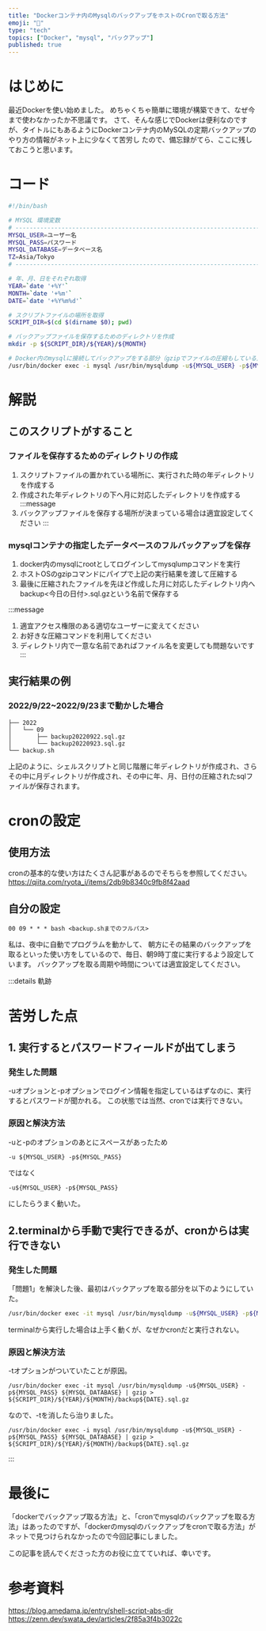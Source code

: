 ```yaml
---
title: "Dockerコンテナ内のMysqlのバックアップをホストのCronで取る方法"
emoji: "🐳"
type: "tech"
topics: ["Docker", "mysql", "バックアップ"]
published: true
---
```


# はじめに

<!-- textlint-disable -->

最近Dockerを使い始めました。
めちゃくちゃ簡単に環境が構築できて、なぜ今まで使わなかったか不思議です。
さて、そんな感じでDockerは便利なのですが、タイトルにもあるようにDockerコンテナ内のMySQLの定期バックアップのやり方の情報がネット上に少なくて苦労し
たので、備忘録がてら、ここに残しておこうと思います。

<!-- textlint-enable -->

# コード

```bash:backup.sh
#!/bin/bash

# MYSQL 環境変数
# ---------------------------------------------------------------------------------
MYSQL_USER=ユーザー名
MYSQL_PASS=パスワード
MYSQL_DATABASE=データベース名
TZ=Asia/Tokyo
# ---------------------------------------------------------------------------------

# 年、月、日をそれぞれ取得
YEAR=`date '+%Y'`
MONTH=`date '+%m'`
DATE=`date '+%Y%m%d'`

# スクリプトファイルの場所を取得
SCRIPT_DIR=$(cd $(dirname $0); pwd)

# バックアップファイルを保存するためのディレクトリを作成
mkdir -p ${SCRIPT_DIR}/${YEAR}/${MONTH}

# Docker内のmysqlに接続してバックアップをする部分（gzipでファイルの圧縮もしている）
/usr/bin/docker exec -i mysql /usr/bin/mysqldump -u${MYSQL_USER} -p${MYSQL_PASS} ${MYSQL_DATABASE} | gzip > ${SCRIPT_DIR}/${YEAR}/${MONTH}/backup${DATE}.sql.gz
```

# 解説

## このスクリプトがすること

### ファイルを保存するためのディレクトリの作成

1. スクリプトファイルの置かれている場所に、実行された時の年ディレクトリを作成する
2. 作成された年ディレクトリの下へ月に対応したディレクトリを作成する
   :::message
3. バックアップファイルを保存する場所が決まっている場合は適宜設定してください
   :::

### mysqlコンテナの指定したデータベースのフルバックアップを保存

1. docker内のmysqlにrootとしてログインしてmysqlumpコマンドを実行
2. ホストOSのgzipコマンドにパイプで上記の実行結果を渡して圧縮する
3. 最後に圧縮されたファイルを先ほど作成した月に対応したディレクトリ内へbackup<今日の日付>.sql.gzという名前で保存する

:::message

1. 適宜アクセス権限のある適切なユーザーに変えてください
2. お好きな圧縮コマンドを利用してください
3. ディレクトリ内で一意な名前であればファイル名を変更しても問題ないです
   :::

## 実行結果の例

### 2022/9/22~2022/9/23まで動かした場合

```
├── 2022
│   └── 09
│       ├── backup20220922.sql.gz
│       └── backup20220923.sql.gz
└── backup.sh
```

上記のように、シェルスクリプトと同じ階層に年ディレクトリが作成され、さらその中に月ディレクトリが作成され、その中に年、月、日付の圧縮されたsqlファイルが保存されます。

# cronの設定

## 使用方法

cronの基本的な使い方はたくさん記事があるのでそちらを参照してください。
https://qiita.com/ryota_i/items/2db9b8340c9fb8f42aad

## 自分の設定

```text
00 09 * * * bash <backup.shまでのフルパス>
```

私は、夜中に自動でプログラムを動かして、 朝方にその結果のバックアップを取るといった使い方をしているので、毎日、朝9時丁度に実行するよう設定しています。
バックアップを取る周期や時間については適宜設定してください。

<!-- textlint-disable -->

:::details 軌跡

<!-- textlint-enable -->

# 苦労した点

## 1. 実行するとパスワードフィールドが出てしまう

### 発生した問題

<!-- textlint-disable -->

-uオプションと-pオプションでログイン情報を指定しているはずなのに、実行するとパスワードが聞かれる。
この状態では当然、cronでは実行できない。

<!-- textlint-enable -->

### 原因と解決方法

<!-- textlint-disable -->

-uと-pのオプションのあとにスペースがあったため

<!-- textlint-enable -->

```text:bad
-u ${MYSQL_USER} -p${MYSQL_PASS}
```

<!-- textlint-disable -->

ではなく

<!-- textlint-enable -->

```text:good
-u${MYSQL_USER} -p${MYSQL_PASS}
```

にしたらうまく動いた。

## 2.terminalから手動で実行できるが、cronからは実行できない

### 発生した問題

「問題1」を解決した後、最初はバックアップを取る部分を以下のようにしていた。

```bash
/usr/bin/docker exec -it mysql /usr/bin/mysqldump -u${MYSQL_USER} -p${MYSQL_PASS} ${MYSQL_DATABASE} | gzip > ${SCRIPT_DIR}/${YEAR}/${MONTH}/backup${DATE}.sql.gz
```

terminalから実行した場合は上手く動くが、なぜかcronだと実行されない。

### 原因と解決方法

-tオプションがついていたことが原因。

```text:bad
/usr/bin/docker exec -it mysql /usr/bin/mysqldump -u${MYSQL_USER} -p${MYSQL_PASS} ${MYSQL_DATABASE} | gzip > ${SCRIPT_DIR}/${YEAR}/${MONTH}/backup${DATE}.sql.gz
```

なので、-tを消したら治りました。

```text:good
/usr/bin/docker exec -i mysql /usr/bin/mysqldump -u${MYSQL_USER} -p${MYSQL_PASS} ${MYSQL_DATABASE} | gzip > ${SCRIPT_DIR}/${YEAR}/${MONTH}/backup${DATE}.sql.gz
```

:::

# 最後に

<!-- textlint-disable -->

「dockerでバックアップ取る方法」と、「cronでmysqlのバックアップを取る方法」はあったのですが、「dockerのmysqlのバックアップをcronで取る方法」がネットで見つけられなかったので今回記事にしました。

<!-- textlint-enable -->

この記事を読んでくださった方のお役に立てていれば、幸いです。

# 参考資料

https://blog.amedama.jp/entry/shell-script-abs-dir
https://zenn.dev/swata_dev/articles/2f85a3f4b3022c
